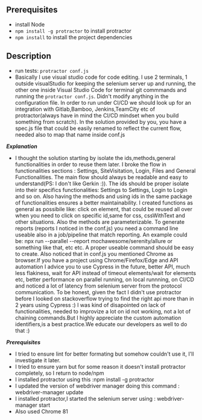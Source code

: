 ## Prerequisites
- install Node 
- `npm install -g protractor` to install protractor
- `npm install` to install the project dependencies

## Description
- run tests: `protractor conf.js`
- Basically I use visual studio code for code editing. I use 2 terminals, 1 outside visualStudio 
    for keeping the selenium server up and running, the other one inside Visual Studio Code for 
    terminal git commmands and running the `protractor conf.js`. Didn't modify anything in the 
    configuration file. In order to run under CI/CD we should look up for an integration with 
    Gitlab,Bamboo, Jenkins,TeamCity etc of protractor(always have in mind the CI/CD mindset when 
    you build something from scratch). In the solution provided by you, you have a spec.js file that could be easily renamed to reflect the current flow, needed also to map that name inside conf.js

 ***Explanation***
 - I thought the solution starting by isolate the ids,methods,general functionalities in order to reuse them later. I broke the flow in functionalities sections : Settings, SiteVisitation, Login, Files and General Functionalities. The main flow should always be readable and easy to understand(PS: I don't like Gerkin :)). The ids should be proper isolate into their specifics functionalities: Settings to Settings, Login to Login and so on. Also having the methods and  using ids in the same package of functionalities ensures a better maintainability. I created functions as general as possibile like: click on element, that could be reused all over when you need to click on specific id,same for css, cssWithText and other situations. Also the methods are parameterizable. To generate reports (reports I noticed in the conf.js) you need a command line useable also in a job/pipeline that match reporting. An example could be: npx run --parallel --report mochawesome/serenity/allure  or something like that, etc etc. A proper useable command should be easy to create. Also noticed that in conf.js you mentioned Chrome as browser.If you have a project using Chrome/Firefox/Edge and API automation I advice you to use Cypress in the future, better API, much less flakiness, wait for API instead of timeout elements/wait for elements etc, better performance on parallel running, on local runnning, on CI/CD and noticed a lot of latency from selenium server from the protocol communication. To be honest, given the fact I didn't use protractor before I looked on stackoverflow trying to find the right api more than in 2 years using Cypress :) I was kind of disapointed on lack of functionalities, needed to improvize a lot on id not working, not a lot of chaining commands.But I highly appreciate the custom automation identifiers,is a best practice.We educate our developers as well to do that :)

 ***Prerequisites***
 - I tried to ensure lint for better formating but somehow couldn't use it, I'll investigate it later.
 - I tried to ensure yarn but for some reason it doesn't install protractor completely, so I return to node/npm
 - I installed protractor using this :npm install -g protractor
 - I updated the version of webdriver manager doing this command : webdriver-manager update
 - I installed protractor,I started the selenium server using : webdriver-manager start
 - Also used Chrome 81